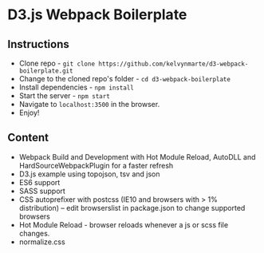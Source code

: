 # D3.js Webpack Boilerplate

## Instructions

* Clone repo - `git clone https://github.com/kelvynmarte/d3-webpack-boilerplate.git`
* Change to the cloned repo's folder - `cd d3-webpack-boilerplate`
* Install dependencies - `npm install`
* Start the server - `npm start`
* Navigate to `localhost:3500` in the browser.
* Enjoy!

## Content

* Webpack Build and Development with Hot Module Reload, AutoDLL and HardSourceWebpackPlugin for a faster refresh
* D3.js example using topojson, tsv and json
* ES6 support
* SASS support
* CSS autoprefixer with postcss (IE10 and browsers with > 1% distribution) – edit browserslist in package.json to change supported browsers 
* Hot Module Reload - browser reloads whenever a js or scss file changes.
* normalize.css
